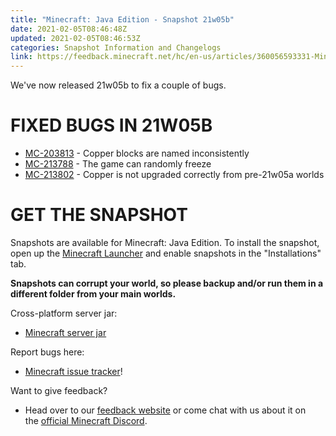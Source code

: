 ```yaml
---
title: "Minecraft: Java Edition - Snapshot 21w05b"
date: 2021-02-05T08:46:48Z
updated: 2021-02-05T08:46:53Z
categories: Snapshot Information and Changelogs
link: https://feedback.minecraft.net/hc/en-us/articles/360056593331-Minecraft-Java-Edition-Snapshot-21w05b
---
```


We\'ve now released 21w05b to fix a couple of bugs.

# FIXED BUGS IN 21W05B

-   [MC-203813](https://bugs.mojang.com/browse/MC-203813) - Copper blocks are named inconsistently
-   [MC-213788](https://bugs.mojang.com/browse/MC-213788) - The game can randomly freeze
-   [MC-213802](https://bugs.mojang.com/browse/MC-213802) - Copper is not upgraded correctly from pre-21w05a worlds

# GET THE SNAPSHOT

Snapshots are available for Minecraft: Java Edition. To install the snapshot, open up the [Minecraft Launcher](https://www.minecraft.net/download.html) and enable snapshots in the \"Installations\" tab.

**Snapshots can corrupt your world, so please backup and/or run them in a different folder from your main worlds.**

Cross-platform server jar:

-   [Minecraft server jar](https://launcher.mojang.com/v1/objects/f92547a92214ab71a58834e7453ab29a6ab2d192/server.jar)

Report bugs here:

-   [Minecraft issue tracker](https://bugs.mojang.com/browse/MC)!

Want to give feedback?

-   Head over to our [feedback website](https://aka.ms/CavesCliffsFeedback?ref=minecraftnet) or come chat with us about it on the [official Minecraft Discord](https://discordapp.com/invite/minecraft).
